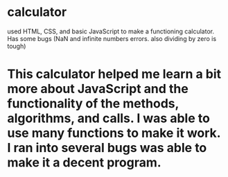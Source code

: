 # calculator
used HTML, CSS, and basic JavaScript to make a functioning calculator. 
Has some bugs (NaN and infinite numbers errors. also dividing by zero is tough)


<h1> This calculator helped me learn a bit more about JavaScript and the functionality of the methods, algorithms, and calls. I was able to use many functions to make it work. I ran into several bugs was able to make it a decent program.</h1>
